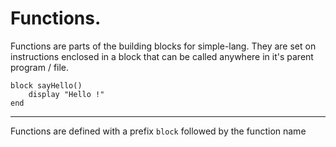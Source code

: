 # Functions.
Functions are parts of the  building blocks for simple-lang. They are set on instructions enclosed in a block that can be called anywhere in it's parent program / file.

```
block sayHello()
    display "Hello !"
end
```
---

Functions are defined with a prefix `block` followed by the function name